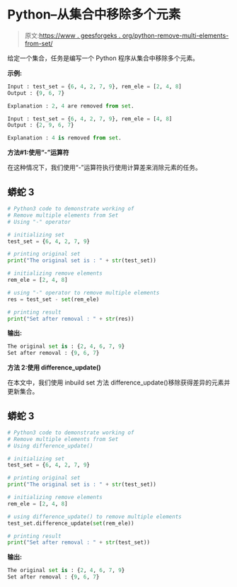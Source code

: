 # Python–从集合中移除多个元素

> 原文:[https://www . geesforgeks . org/python-remove-multi-elements-from-set/](https://www.geeksforgeeks.org/python-remove-multiple-elements-from-set/)

给定一个集合，任务是编写一个 Python 程序从集合中移除多个元素。

**示例:**

```py
Input : test_set = {6, 4, 2, 7, 9}, rem_ele = [2, 4, 8]
Output : {9, 6, 7}

Explanation : 2, 4 are removed from set.

Input : test_set = {6, 4, 2, 7, 9}, rem_ele = [4, 8]
Output : {2, 9, 6, 7}

Explanation : 4 is removed from set.
```

**方法#1:使用“-”运算符**

在这种情况下，我们使用“-”运算符执行使用计算差来消除元素的任务。

## 蟒蛇 3

```py
# Python3 code to demonstrate working of
# Remove multiple elements from Set
# Using "-" operator

# initializing set
test_set = {6, 4, 2, 7, 9}

# printing original set
print("The original set is : " + str(test_set))

# initializing remove elements
rem_ele = [2, 4, 8]

# using "-" operator to remove multiple elements
res = test_set - set(rem_ele)

# printing result
print("Set after removal : " + str(res))
```

**输出:**

```py
The original set is : {2, 4, 6, 7, 9}
Set after removal : {9, 6, 7}
```

**方法 2:使用 difference_update()**

在本文中，我们使用 inbuild set 方法 difference_update()移除获得差异的元素并更新集合。

## 蟒蛇 3

```py
# Python3 code to demonstrate working of
# Remove multiple elements from Set
# Using difference_update()

# initializing set
test_set = {6, 4, 2, 7, 9}

# printing original set
print("The original set is : " + str(test_set))

# initializing remove elements
rem_ele = [2, 4, 8]

# using difference_update() to remove multiple elements
test_set.difference_update(set(rem_ele))

# printing result
print("Set after removal : " + str(test_set))
```

**输出:**

```py
The original set is : {2, 4, 6, 7, 9}
Set after removal : {9, 6, 7}
```